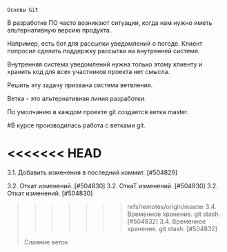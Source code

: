   
    Основы Git
В разработке ПО часто возникают ситуации, когда нам нужно иметь альтернативную версию продукта.

Например, есть бот для рассылки уведомлений о погоде. Клиент попросил сделать поддержку рассылки на внутренней системе.

Внутренняя система уведомлений нужна только этому клиенту и хранить код для всех участников проекта нет смысла.

Решить эту задачу призвана система ветвления.

Ветка - это альтернативная линия разработки.

По умолчанию в каждом проекте git создается ветка master.

#В курсе производилась работа с ветками git.


<<<<<<< HEAD
=======
3.1. Добавить изменения в последний коммит. [#504829]

3.2. Откат изменений. [#504830]
3.2. ОткаТ изменений. [#504830]
3.2. Откат изменений. [#504830]
>>>>>>> refs/remotes/origin/master
> 3.4. Временное хранение. git stash. [#504832]
> 3.4. Временное хранение. git stash. [#504832]
> 
> Слияние веток
